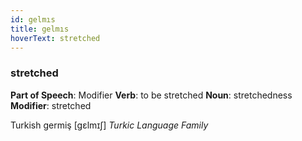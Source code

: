 ```yaml
---
id: gelmıs
title: gelmıs
hoverText: stretched
---
```


### stretched

**Part of Speech**: Modifier
**Verb**: to be stretched
**Noun**: stretchedness
**Modifier**: stretched

Turkish germiş [gɛlmɪʃ]
*Turkic Language Family*